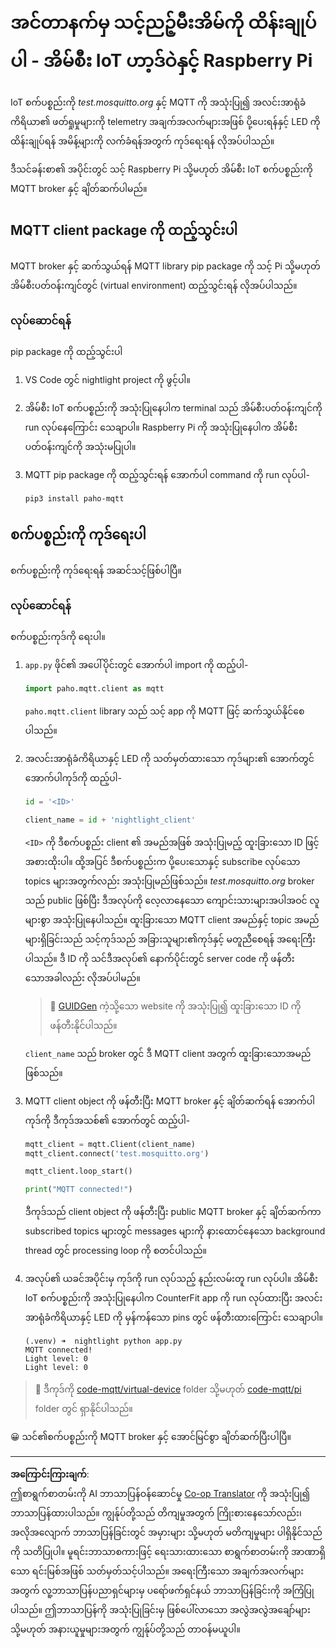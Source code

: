 <!--
CO_OP_TRANSLATOR_METADATA:
{
  "original_hash": "90fb93446e03c38f3c0e4009c2471906",
  "translation_date": "2025-08-28T17:14:02+00:00",
  "source_file": "1-getting-started/lessons/4-connect-internet/single-board-computer-mqtt.md",
  "language_code": "my"
}
-->
# အင်တာနက်မှ သင့်ညဉ့်မီးအိမ်ကို ထိန်းချုပ်ပါ - အိမ်စီး IoT ဟာ့ဒ်ဝဲနှင့် Raspberry Pi

IoT စက်ပစ္စည်းကို *test.mosquitto.org* နှင့် MQTT ကို အသုံးပြု၍ အလင်းအာရုံခံကိရိယာ၏ ဖတ်ရှုမှုများကို telemetry အချက်အလက်များအဖြစ် ပို့ပေးရန်နှင့် LED ကို ထိန်းချုပ်ရန် အမိန့်များကို လက်ခံရန်အတွက် ကုဒ်ရေးရန် လိုအပ်ပါသည်။

ဒီသင်ခန်းစာ၏ အပိုင်းတွင် သင့် Raspberry Pi သို့မဟုတ် အိမ်စီး IoT စက်ပစ္စည်းကို MQTT broker နှင့် ချိတ်ဆက်ပါမည်။

## MQTT client package ကို ထည့်သွင်းပါ

MQTT broker နှင့် ဆက်သွယ်ရန် MQTT library pip package ကို သင့် Pi သို့မဟုတ် အိမ်စီးပတ်ဝန်းကျင်တွင် (virtual environment) ထည့်သွင်းရန် လိုအပ်ပါသည်။

### လုပ်ဆောင်ရန်

pip package ကို ထည့်သွင်းပါ

1. VS Code တွင် nightlight project ကို ဖွင့်ပါ။

1. အိမ်စီး IoT စက်ပစ္စည်းကို အသုံးပြုနေပါက terminal သည် အိမ်စီးပတ်ဝန်းကျင်ကို run လုပ်နေကြောင်း သေချာပါ။ Raspberry Pi ကို အသုံးပြုနေပါက အိမ်စီးပတ်ဝန်းကျင်ကို အသုံးမပြုပါ။

1. MQTT pip package ကို ထည့်သွင်းရန် အောက်ပါ command ကို run လုပ်ပါ-

    ```sh
    pip3 install paho-mqtt
    ```

## စက်ပစ္စည်းကို ကုဒ်ရေးပါ

စက်ပစ္စည်းကို ကုဒ်ရေးရန် အဆင်သင့်ဖြစ်ပါပြီ။

### လုပ်ဆောင်ရန်

စက်ပစ္စည်းကုဒ်ကို ရေးပါ။

1. `app.py` ဖိုင်၏ အပေါ်ပိုင်းတွင် အောက်ပါ import ကို ထည့်ပါ-

    ```python
    import paho.mqtt.client as mqtt
    ```

    `paho.mqtt.client` library သည် သင့် app ကို MQTT ဖြင့် ဆက်သွယ်နိုင်စေပါသည်။

1. အလင်းအာရုံခံကိရိယာနှင့် LED ကို သတ်မှတ်ထားသော ကုဒ်များ၏ အောက်တွင် အောက်ပါကုဒ်ကို ထည့်ပါ-

    ```python
    id = '<ID>'

    client_name = id + 'nightlight_client'
    ```

    `<ID>` ကို ဒီစက်ပစ္စည်း client ၏ အမည်အဖြစ် အသုံးပြုမည့် ထူးခြားသော ID ဖြင့် အစားထိုးပါ။ ထို့အပြင် ဒီစက်ပစ္စည်းက ပို့ပေးသောနှင့် subscribe လုပ်သော topics များအတွက်လည်း အသုံးပြုမည်ဖြစ်သည်။ *test.mosquitto.org* broker သည် public ဖြစ်ပြီး ဒီအလုပ်ကို လေ့လာနေသော ကျောင်းသားများအပါအဝင် လူများစွာ အသုံးပြုနေပါသည်။ ထူးခြားသော MQTT client အမည်နှင့် topic အမည်များရှိခြင်းသည် သင့်ကုဒ်သည် အခြားသူများ၏ကုဒ်နှင့် မတူညီစေရန် အရေးကြီးပါသည်။ ဒီ ID ကို သင်ဒီအလုပ်၏ နောက်ပိုင်းတွင် server code ကို ဖန်တီးသောအခါလည်း လိုအပ်ပါမည်။

    > 💁 [GUIDGen](https://www.guidgen.com) ကဲ့သို့သော website ကို အသုံးပြု၍ ထူးခြားသော ID ကို ဖန်တီးနိုင်ပါသည်။

    `client_name` သည် broker တွင် ဒီ MQTT client အတွက် ထူးခြားသောအမည်ဖြစ်သည်။

1. MQTT client object ကို ဖန်တီးပြီး MQTT broker နှင့် ချိတ်ဆက်ရန် အောက်ပါကုဒ်ကို ဒီကုဒ်အသစ်၏ အောက်တွင် ထည့်ပါ-

    ```python
    mqtt_client = mqtt.Client(client_name)
    mqtt_client.connect('test.mosquitto.org')
    
    mqtt_client.loop_start()

    print("MQTT connected!")
    ```

    ဒီကုဒ်သည် client object ကို ဖန်တီးပြီး public MQTT broker နှင့် ချိတ်ဆက်ကာ subscribed topics များတွင် messages များကို နားထောင်နေသော background thread တွင် processing loop ကို စတင်ပါသည်။

1. အလုပ်၏ ယခင်အပိုင်းမှ ကုဒ်ကို run လုပ်သည့် နည်းလမ်းတူ run လုပ်ပါ။ အိမ်စီး IoT စက်ပစ္စည်းကို အသုံးပြုနေပါက CounterFit app ကို run လုပ်ထားပြီး အလင်းအာရုံခံကိရိယာနှင့် LED ကို မှန်ကန်သော pins တွင် ဖန်တီးထားကြောင်း သေချာပါ။

    ```output
    (.venv) ➜  nightlight python app.py 
    MQTT connected!
    Light level: 0
    Light level: 0
    ```

> 💁 ဒီကုဒ်ကို [code-mqtt/virtual-device](../../../../../1-getting-started/lessons/4-connect-internet/code-mqtt/virtual-device) folder သို့မဟုတ် [code-mqtt/pi](../../../../../1-getting-started/lessons/4-connect-internet/code-mqtt/pi) folder တွင် ရှာနိုင်ပါသည်။

😀 သင်၏စက်ပစ္စည်းကို MQTT broker နှင့် အောင်မြင်စွာ ချိတ်ဆက်ပြီးပါပြီ။

---

**အကြောင်းကြားချက်**:  
ဤစာရွက်စာတမ်းကို AI ဘာသာပြန်ဝန်ဆောင်မှု [Co-op Translator](https://github.com/Azure/co-op-translator) ကို အသုံးပြု၍ ဘာသာပြန်ထားပါသည်။ ကျွန်ုပ်တို့သည် တိကျမှုအတွက် ကြိုးစားနေသော်လည်း၊ အလိုအလျောက် ဘာသာပြန်ခြင်းတွင် အမှားများ သို့မဟုတ် မတိကျမှုများ ပါရှိနိုင်သည်ကို သတိပြုပါ။ မူရင်းဘာသာစကားဖြင့် ရေးသားထားသော စာရွက်စာတမ်းကို အာဏာရှိသော ရင်းမြစ်အဖြစ် သတ်မှတ်သင့်ပါသည်။ အရေးကြီးသော အချက်အလက်များအတွက် လူ့ဘာသာပြန်ပညာရှင်များမှ ပရော်ဖက်ရှင်နယ် ဘာသာပြန်ခြင်းကို အကြံပြုပါသည်။ ဤဘာသာပြန်ကို အသုံးပြုခြင်းမှ ဖြစ်ပေါ်လာသော အလွဲအလွဲအချော်များ သို့မဟုတ် အနားယူမှုများအတွက် ကျွန်ုပ်တို့သည် တာဝန်မယူပါ။